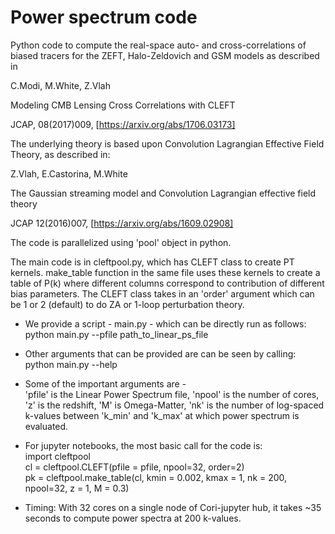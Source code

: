 # Power spectrum code

Python code to compute the real-space auto- and cross-correlations of biased tracers
for the ZEFT, Halo-Zeldovich and GSM models as described in

C.Modi, M.White, Z.Vlah

Modeling CMB Lensing Cross Correlations with CLEFT

JCAP, 08(2017)009, [https://arxiv.org/abs/1706.03173]

The underlying theory is based upon Convolution Lagrangian Effective Field
Theory, as described in:

Z.Vlah, E.Castorina, M.White

The Gaussian streaming model and Convolution Lagrangian effective field theory

JCAP 12(2016)007, [https://arxiv.org/abs/1609.02908]



The code is parallelized using 'pool' object in python. 

The main code is in cleftpool.py, which has CLEFT class to create PT kernels. make_table function
in the same file uses these kernels to create a table of P(k) where different columns correspond
to contribution of different bias parameters. The CLEFT class takes in an 'order' argument which can
be 1 or 2 (default) to do ZA or 1-loop perturbation theory.


- We provide a script - main.py - which can be directly run as follows: <br>
python main.py --pfile path_to_linear_ps_file

- Other arguments that can be provided are can be seen by calling: <br>
python main.py --help

- Some of the important arguments are - <br>
'pfile' is the Linear Power Spectrum file, 'npool' is the number of cores, 'z' is the redshift, 
'M' is Omega-Matter, 'nk' is the number of log-spaced k-values between 'k_min' and 'k_max'
at which power spectrum is evaluated.

- For jupyter notebooks, the most basic call for the code is: <br>
import cleftpool <br>
cl = cleftpool.CLEFT(pfile = pfile,  npool=32, order=2) <br>
pk = cleftpool.make_table(cl, kmin = 0.002, kmax = 1, nk = 200, npool=32, z = 1, M = 0.3)

- Timing: With 32 cores on a single node of Cori-jupyter hub, it takes ~35 seconds to
compute power spectra at 200 k-values.
